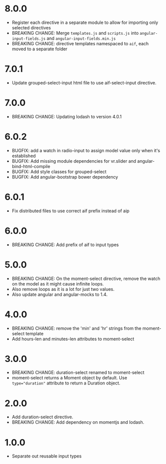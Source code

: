 # 8.0.0

* Register each directive in a separate module to allow for importing only selected directives
* BREAKING CHANGE: Merge `templates.js` and `scripts.js` into `angular-input-fields.js` and `angular-input-fields.min.js`
* BREAKING CHANGE: directive templates namespaced to `aif`, each moved to a separate folder

# 7.0.1

* Update grouped-select-input html file to use aif-select-input directive.

# 7.0.0

* BREAKING CHANGE: Updating lodash to version 4.0.1

# 6.0.2

* BUGFIX: add a watch in radio-input to assign model value only when it's established
* BUGFIX: Add missing module dependencies for vr.slider and angular-bind-html-compile
* BUGFIX: Add style classes for grouped-select
* BUGFIX: Add angular-bootstrap bower dependency

# 6.0.1

* Fix distributed files to use correct aif prefix instead of aip

# 6.0.0

* BREAKING CHANGE: Add prefix of aif to input types

# 5.0.0

* BREAKING CHANGE: On the moment-select directive, remove the watch on the model as it might cause infinite loops.
* Also remove loops as it is a lot for just two values.
* Also update angular and angular-mocks to 1.4.

# 4.0.0

* BREAKING CHANGE: remove the 'min' and 'hr' strings from the moment-select template
* Add hours-len and minutes-len attributes to moment-select

# 3.0.0

* BREAKING CHANGE: duration-select renamed to moment-select
* moment-select returns a Moment object by default. Use `type="duration"`
attribute to return a Duration object.

# 2.0.0

* Add duration-select directive.
* BREAKING CHANGE: Add dependency on momentjs and lodash.

# 1.0.0

* Separate out reusable input types
